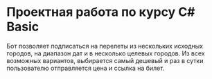 # Проектная работа по курсу C# Basic

Бот позволяет подписаться на перелеты из нескольких исходных городов, на диапазон дат и в несколько целевых городов. Из всех возможных вариантов, выбирается самый дешевый и раз в сутки пользователю отправляется цена и ссылка на билет.
